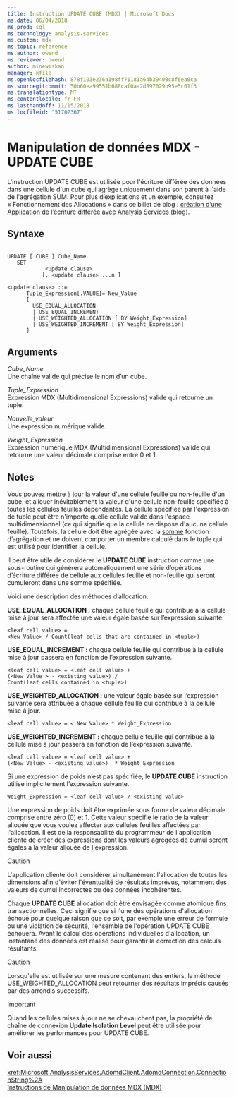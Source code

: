 ```yaml
---
title: Instruction UPDATE CUBE (MDX) | Microsoft Docs
ms.date: 06/04/2018
ms.prod: sql
ms.technology: analysis-services
ms.custom: mdx
ms.topic: reference
ms.author: owend
ms.reviewer: owend
author: minewiskan
manager: kfile
ms.openlocfilehash: 878f103e236a198ff71181a64b39400c8f6ea0ca
ms.sourcegitcommit: 50b60ea99551b688caf0aa2d897029b95e5c01f3
ms.translationtype: MT
ms.contentlocale: fr-FR
ms.lasthandoff: 11/15/2018
ms.locfileid: "51702367"
---
```

# <a name="mdx-data-manipulation---update-cube"></a>Manipulation de données MDX - UPDATE CUBE


  L'instruction UPDATE CUBE est utilisée pour l'écriture différée des données dans une cellule d'un cube qui agrège uniquement dans son parent à l'aide de l'agrégation SUM. Pour plus d’explications et un exemple, consultez « Fonctionnement des Allocations » dans ce billet de blog : [création d’une Application de l’écriture différée avec Analysis Services (blog)](https://go.microsoft.com/fwlink/?LinkId=394977).  
  
## <a name="syntax"></a>Syntaxe  
  
```  
  
UPDATE [ CUBE ] Cube_Name   
   SET   
            <update clause>   
           [, <update clause> ...n ]  
  
<update clause> ::=   
      Tuple_Expression[.VALUE]= New_Value  
      [   
        USE_EQUAL_ALLOCATION   
        | USE_EQUAL_INCREMENT   
        | USE_WEIGHTED_ALLOCATION [ BY Weight_Expression]   
        | USE_WEIGHTED_INCREMENT [ BY Weight_Expression]  
      ]  
```  
  
## <a name="arguments"></a>Arguments  
 *Cube_Name*  
 Une chaîne valide qui précise le nom d’un cube.  
  
 *Tuple_Expression*  
 Expression MDX (Multidimensional Expressions) valide qui retourne un tuple.  
  
 *Nouvelle_valeur*  
 Une expression numérique valide.  
  
 *Weight_Expression*  
 Expression numérique MDX (Multidimensional Expressions) valide qui retourne une valeur décimale comprise entre 0 et 1.  
  
## <a name="remarks"></a>Notes  
 Vous pouvez mettre à jour la valeur d'une cellule feuille ou non-feuille d'un cube, et allouer inévitablement la valeur d'une cellule non-feuille spécifiée à toutes les cellules feuilles dépendantes. La cellule spécifiée par l'expression de tuple peut être n'importe quelle cellule valide dans l'espace multidimensionnel (ce qui signifie que la cellule ne dispose d'aucune cellule feuille). Toutefois, la cellule doit être agrégée avec la [somme](../mdx/sum-mdx.md) fonction d’agrégation et ne doivent comporter un membre calculé dans le tuple qui est utilisé pour identifier la cellule.  
  
 Il peut être utile de considérer le **UPDATE CUBE** instruction comme une sous-routine qui générera automatiquement une série d’opérations d’écriture différée de cellule aux cellules feuille et non-feuille qui seront cumuleront dans une somme spécifiée.  
  
 Voici une description des méthodes d’allocation.  
  
 **USE_EQUAL_ALLOCATION :** chaque cellule feuille qui contribue à la cellule mise à jour sera affectée une valeur égale basée sur l’expression suivante.  
  
```  
<leaf cell value> =   
<New Value> / Count(leaf cells that are contained in <tuple>)  
```  
  
 **USE_EQUAL_INCREMENT :** chaque cellule feuille qui contribue à la cellule mise à jour passera en fonction de l’expression suivante.  
  
```  
<leaf cell value> = <leaf cell value> +   
(<New Value > - <existing value>) /  
Count(leaf cells contained in <tuple>)  
```  
  
 **USE_WEIGHTED_ALLOCATION :** une valeur égale basée sur l’expression suivante sera attribuée à chaque cellule feuille qui contribue à la cellule mise à jour.  
  
```  
<leaf cell value> = < New Value> * Weight_Expression  
```  
  
 **USE_WEIGHTED_INCREMENT :** chaque cellule feuille qui contribue à la cellule mise à jour passera en fonction de l’expression suivante.  
  
```  
<leaf cell value> = <leaf cell value> +   
(<New Value> - <existing value>)  * Weight_Expression  
```  
  
 Si une expression de poids n’est pas spécifiée, le **UPDATE CUBE** instruction utilise implicitement l’expression suivante.  
  
```  
Weight_Expression = <leaf cell value> / <existing value>  
```  
  
 Une expression de poids doit être exprimée sous forme de valeur décimale comprise entre zéro (0) et 1. Cette valeur spécifie le ratio de la valeur allouée que vous voulez affecter aux cellules feuilles affectées par l'allocation. Il est de la responsabilité du programmeur de l'application cliente de créer des expressions dont les valeurs agrégées de cumul seront égales à la valeur allouée de l'expression.  
  
> [!CAUTION]  
>  L'application cliente doit considérer simultanément l'allocation de toutes les dimensions afin d'éviter l'éventualité de résultats imprévus, notamment des valeurs de cumul incorrectes ou des données incohérentes.  
  
 Chaque **UPDATE CUBE** allocation doit être envisagée comme atomique fins transactionnelles. Ceci signifie que si l'une des opérations d'allocation échoue pour quelque raison que ce soit, par exemple une erreur de formule ou une violation de sécurité, l'ensemble de l'opération UPDATE CUBE échouera. Avant le calcul des opérations individuelles d'allocation, un instantané des données est réalisé pour garantir la correction des calculs résultants.  
  
> [!CAUTION]  
>  Lorsqu'elle est utilisée sur une mesure contenant des entiers, la méthode USE_WEIGHTED_ALLOCATION peut retourner des résultats imprécis causés par des arrondis successifs.  
  
> [!IMPORTANT]  
>  Quand les cellules mises à jour ne se chevauchent pas, la propriété de chaîne de connexion **Update Isolation Level** peut être utilisée pour améliorer les performances pour UPDATE CUBE.  
  
## <a name="see-also"></a>Voir aussi  
 <xref:Microsoft.AnalysisServices.AdomdClient.AdomdConnection.ConnectionString%2A>   
 [Instructions de Manipulation de données MDX &#40;MDX&#41;](../mdx/mdx-data-manipulation-statements-mdx.md)  
  
  
